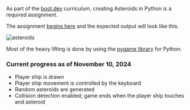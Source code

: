 As part of the [boot.dev](https://boot.dev) curriculum, creating Asteroids in Python is a required assignment.

The assignment [begins here](https://www.boot.dev/lessons/5be3e3bd-efb5-4664-a9e9-7111be783271) and the expected output will look like this.

![asteroids](https://github.com/user-attachments/assets/cbc6d2d9-ed98-4319-bffb-94ab091f02b0)

Most of the heavy lifting is done by using the [pygame library](https://www.pygame.org/docs/) for Python.

### Current progress as of November 10, 2024

- Player ship is drawn
- Player ship movement is controlled by the keyboard
- Random asteroids are generated
- Collision detection enabled; game ends when the player ship touches and asteroid
